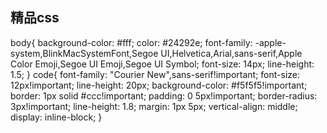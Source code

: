 <h2>精品css</h2>
body{
    background-color: #fff;
    color: #24292e;
    font-family: -apple-system,BlinkMacSystemFont,Segoe UI,Helvetica,Arial,sans-serif,Apple Color Emoji,Segoe UI Emoji,Segoe UI Symbol;
    font-size: 14px;
    line-height: 1.5;
}
code{
    font-family: "Courier New",sans-serif!important;
    font-size: 12px!important;
    line-height: 20px;
    background-color: #f5f5f5!important;
    border: 1px solid #ccc!important;
    padding: 0 5px!important;
    border-radius: 3px!important;
    line-height: 1.8;
    margin: 1px 5px;
    vertical-align: middle;
    display: inline-block;
}

